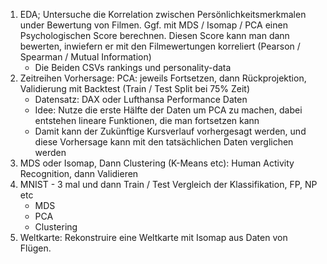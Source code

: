1. EDA; Untersuche die Korrelation zwischen Persönlichkeitsmerkmalen under Bewertung von Filmen. Ggf. mit MDS / Isomap / PCA einen Psychologischen Score berechnen. Diesen Score kann man dann bewerten, inwiefern er mit den Filmewertungen korreliert (Pearson / Spearman / Mutual Information)
	- Die Beiden CSVs rankings und personality-data
2. Zeitreihen Vorhersage: PCA: jeweils Fortsetzen, dann Rückprojektion, Validierung mit Backtest (Train / Test Split bei 75% Zeit)
	- Datensatz: DAX oder Lufthansa Performance Daten
    - Idee: Nutze die erste Hälfte der Daten um PCA zu machen, dabei entstehen lineare Funktionen, die man fortsetzen kann
    - Damit kann der Zukünftige Kursverlauf vorhergesagt werden, und diese Vorhersage kann mit den tatsächlichen Daten verglichen werden
3. MDS oder Isomap, Dann Clustering (K-Means etc): Human Activity Recognition, dann Validieren
4. MNIST - 3 mal und dann Train / Test Vergleich der Klassifikation, FP, NP etc
	- MDS
	- PCA
	- Clustering
5. Weltkarte: Rekonstruire eine Weltkarte mit Isomap aus Daten von Flügen.